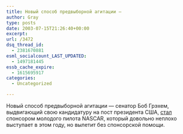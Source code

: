 ```yaml
---
title: Новый способ предвыборной агитации —
author: Gray
type: posts
date: 2003-07-15T21:26:40+00:00
excerpt:
url: /3472
dsq_thread_id:
  - 2381670881
esml_socialcount_LAST_UPDATED:
  - 1497181445
essb_cache_expire:
  - 1615695917
categories:
  - Uncategorized

---
```








Новый способ предвыборной агитации &#8212; сенатор Боб Грэхем, выдвигающий свою кандидатуру на пост президента США, <a href="http://www.columbiapoliticalreview.com/filibuster/archive.asp?month=7#1058285867001" target="_blank">стал</a> спонсором молодого пилота NASCAR, который довольно неплохо выступает в этом году, но вылетит без спонсорской помощи.
